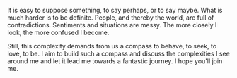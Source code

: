 It is easy to suppose something, to say perhaps, or to say maybe. What is much harder is to be definite. People, and thereby the world, are full of contradictions. Sentiments and situations are messy. The more closely I look, the more confused I become. 

Still, this complexity demands from us a compass to behave, to seek, to love, to be. I aim to build such a compass and discuss the complexities I see around me and let it lead me towards a fantastic journey. I hope you'll join me.


